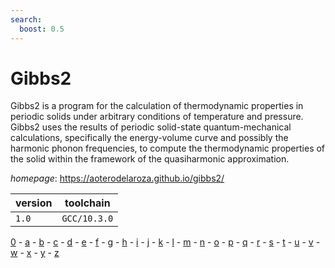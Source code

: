 ```yaml
---
search:
  boost: 0.5
---
```

# Gibbs2

Gibbs2 is a program for the calculation of thermodynamic properties in periodic solids under arbitrary  conditions of temperature and pressure. Gibbs2 uses the results of periodic solid-state quantum-mechanical  calculations, specifically the energy-volume curve and possibly the harmonic phonon frequencies, to compute the  thermodynamic properties of the solid within the framework of the quasiharmonic approximation.

*homepage*: <https://aoterodelaroza.github.io/gibbs2/>

version | toolchain
--------|----------
``1.0`` | ``GCC/10.3.0``

[0](../0/index.md) - [a](../a/index.md) - [b](../b/index.md) - [c](../c/index.md) - [d](../d/index.md) - [e](../e/index.md) - [f](../f/index.md) - [g](../g/index.md) - [h](../h/index.md) - [i](../i/index.md) - [j](../j/index.md) - [k](../k/index.md) - [l](../l/index.md) - [m](../m/index.md) - [n](../n/index.md) - [o](../o/index.md) - [p](../p/index.md) - [q](../q/index.md) - [r](../r/index.md) - [s](../s/index.md) - [t](../t/index.md) - [u](../u/index.md) - [v](../v/index.md) - [w](../w/index.md) - [x](../x/index.md) - [y](../y/index.md) - [z](../z/index.md)

